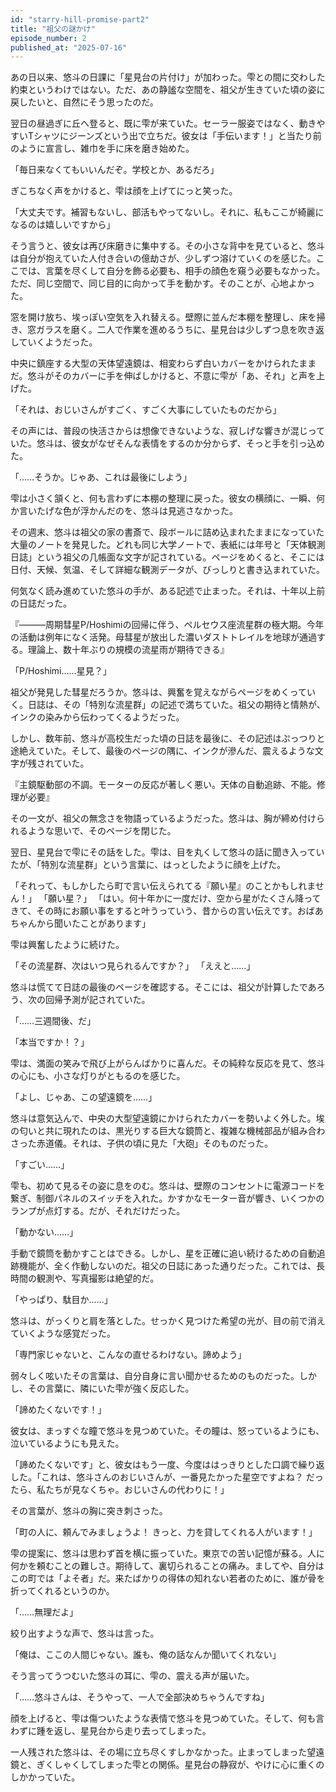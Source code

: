 ```yaml
---
id: "starry-hill-promise-part2"
title: "祖父の謎かけ"
episode_number: 2
published_at: "2025-07-16"
---
```


あの日以来、悠斗の日課に「星見台の片付け」が加わった。雫との間に交わした約束というわけではない。ただ、あの静謐な空間を、祖父が生きていた頃の姿に戻したいと、自然にそう思ったのだ。

翌日の昼過ぎに丘へ登ると、既に雫が来ていた。セーラー服姿ではなく、動きやすいTシャツにジーンズという出で立ちだ。彼女は「手伝います！」と当たり前のように宣言し、雑巾を手に床を磨き始めた。

「毎日来なくてもいいんだぞ。学校とか、あるだろ」

ぎこちなく声をかけると、雫は顔を上げてにっと笑った。

「大丈夫です。補習もないし、部活もやってないし。それに、私もここが綺麗になるのは嬉しいですから」

そう言うと、彼女は再び床磨きに集中する。その小さな背中を見ていると、悠斗は自分が抱えていた人付き合いの億劫さが、少しずつ溶けていくのを感じた。ここでは、言葉を尽くして自分を飾る必要も、相手の顔色を窺う必要もなかった。ただ、同じ空間で、同じ目的に向かって手を動かす。そのことが、心地よかった。

窓を開け放ち、埃っぽい空気を入れ替える。壁際に並んだ本棚を整理し、床を掃き、窓ガラスを磨く。二人で作業を進めるうちに、星見台は少しずつ息を吹き返していくようだった。

中央に鎮座する大型の天体望遠鏡は、相変わらず白いカバーをかけられたままだ。悠斗がそのカバーに手を伸ばしかけると、不意に雫が「あ、それ」と声を上げた。

「それは、おじいさんがすごく、すごく大事にしていたものだから」

その声には、普段の快活さからは想像できないような、寂しげな響きが混じっていた。悠斗は、彼女がなぜそんな表情をするのか分からず、そっと手を引っ込めた。

「……そうか。じゃあ、これは最後にしよう」

雫は小さく頷くと、何も言わずに本棚の整理に戻った。彼女の横顔に、一瞬、何か言いたげな色が浮かんだのを、悠斗は見逃さなかった。

その週末、悠斗は祖父の家の書斎で、段ボールに詰め込まれたままになっていた大量のノートを発見した。どれも同じ大学ノートで、表紙には年号と「天体観測日誌」という祖父の几帳面な文字が記されている。ページをめくると、そこには日付、天候、気温、そして詳細な観測データが、びっしりと書き込まれていた。

何気なく読み進めていた悠斗の手が、ある記述で止まった。それは、十年以上前の日誌だった。

『―――周期彗星P/Hoshimiの回帰に伴う、ペルセウス座流星群の極大期。今年の活動は例年になく活発。母彗星が放出した濃いダストトレイルを地球が通過する。理論上、数十年ぶりの規模の流星雨が期待できる』

「P/Hoshimi……星見？」

祖父が発見した彗星だろうか。悠斗は、興奮を覚えながらページをめくっていく。日誌は、その「特別な流星群」の記述で満ちていた。祖父の期待と情熱が、インクの染みから伝わってくるようだった。

しかし、数年前、悠斗が高校生だった頃の日誌を最後に、その記述はぷっつりと途絶えていた。そして、最後のページの隅に、インクが滲んだ、震えるような文字が残されていた。

『主鏡駆動部の不調。モーターの反応が著しく悪い。天体の自動追跡、不能。修理が必要』

その一文が、祖父の無念さを物語っているようだった。悠斗は、胸が締め付けられるような思いで、そのページを閉じた。

翌日、星見台で雫にその話をした。雫は、目を丸くして悠斗の話に聞き入っていたが、「特別な流星群」という言葉に、はっとしたように顔を上げた。

「それって、もしかしたら町で言い伝えられてる『願い星』のことかもしれません！」
「願い星？」
「はい。何十年かに一度だけ、空から星がたくさん降ってきて、その時にお願い事をすると叶うっていう、昔からの言い伝えです。おばあちゃんから聞いたことがあります」

雫は興奮したように続けた。

「その流星群、次はいつ見られるんですか？」
「ええと……」

悠斗は慌てて日誌の最後のページを確認する。そこには、祖父が計算したであろう、次の回帰予測が記されていた。

「……三週間後、だ」

「本当ですか！？」

雫は、満面の笑みで飛び上がらんばかりに喜んだ。その純粋な反応を見て、悠斗の心にも、小さな灯りがともるのを感じた。

「よし、じゃあ、この望遠鏡を……」

悠斗は意気込んで、中央の大型望遠鏡にかけられたカバーを勢いよく外した。埃の匂いと共に現れたのは、黒光りする巨大な鏡筒と、複雑な機械部品が組み合わさった赤道儀。それは、子供の頃に見た「大砲」そのものだった。

「すごい……」

雫も、初めて見るその姿に息をのむ。悠斗は、壁際のコンセントに電源コードを繋ぎ、制御パネルのスイッチを入れた。かすかなモーター音が響き、いくつかのランプが点灯する。だが、それだけだった。

「動かない……」

手動で鏡筒を動かすことはできる。しかし、星を正確に追い続けるための自動追跡機能が、全く作動しないのだ。祖父の日誌にあった通りだった。これでは、長時間の観測や、写真撮影は絶望的だ。

「やっぱり、駄目か……」

悠斗は、がっくりと肩を落とした。せっかく見つけた希望の光が、目の前で消えていくような感覚だった。

「専門家じゃないと、こんなの直せるわけない。諦めよう」

弱々しく呟いたその言葉は、自分自身に言い聞かせるためのものだった。しかし、その言葉に、隣にいた雫が強く反応した。

「諦めたくないです！」

彼女は、まっすぐな瞳で悠斗を見つめていた。その瞳は、怒っているようにも、泣いているようにも見えた。

「諦めたくないです」と、彼女はもう一度、今度ははっきりとした口調で繰り返した。「これは、悠斗さんのおじいさんが、一番見たかった星空ですよね？ だったら、私たちが見なくちゃ。おじいさんの代わりに！」

その言葉が、悠斗の胸に突き刺さった。

「町の人に、頼んでみましょうよ！ きっと、力を貸してくれる人がいます！」

雫の提案に、悠斗は思わず首を横に振っていた。東京での苦い記憶が蘇る。人に何かを頼むことの難しさ。期待して、裏切られることの痛み。ましてや、自分はこの町では「よそ者」だ。来たばかりの得体の知れない若者のために、誰が骨を折ってくれるというのか。

「……無理だよ」

絞り出すような声で、悠斗は言った。

「俺は、ここの人間じゃない。誰も、俺の話なんか聞いてくれない」

そう言ってうつむいた悠斗の耳に、雫の、震える声が届いた。

「……悠斗さんは、そうやって、一人で全部決めちゃうんですね」

顔を上げると、雫は傷ついたような表情で悠斗を見つめていた。そして、何も言わずに踵を返し、星見台から走り去ってしまった。

一人残された悠斗は、その場に立ち尽くすしかなかった。止まってしまった望遠鏡と、ぎくしゃくしてしまった雫との関係。星見台の静寂が、やけに心に重くのしかかっていた。
